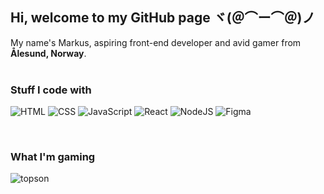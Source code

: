 ## Hi, welcome to my GitHub page ヾ(＠⌒ー⌒＠)ノ

<p>My name's Markus, aspiring front-end developer and avid gamer from <b>Ålesund, Norway</b>.
<br><br>
  
<h3>Stuff I code with</h3>
<p>
  <img alt="HTML" src="https://img.shields.io/badge/HTML-E34F26?style=for-the-badge&logo=html5&logoColor=white" />
   <img alt="CSS" src="https://img.shields.io/badge/CSS-663399?style=for-the-badge&logo=css&logoColor=white" />
      <img alt="JavaScript" src="https://img.shields.io/badge/JavaScript-F7DF1E?style=for-the-badge&logo=javascript&logoColor=black" />
         <img alt="React" src="https://img.shields.io/badge/React-61DAFB?style=for-the-badge&logo=react&logoColor=black" />
           <img alt="NodeJS" src="https://img.shields.io/badge/Node.JS-5FA04E?style=for-the-badge&logo=nodedotjs&logoColor=white" />
            <img alt="Figma" src="https://img.shields.io/badge/Figma-F24E1E?style=for-the-badge&logo=figma&logoColor=white" />
</p>
<br>
<h3>What I'm gaming</h3>

![topson](https://steam-stat.vercel.app/api?profileName=kreygasm)
